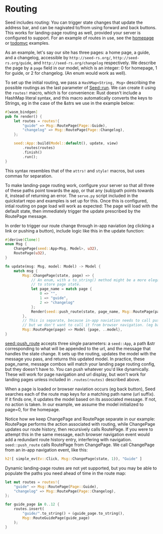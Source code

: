 # Routing
Seed includes routing: You can trigger state changes that update the address bar,
 and can be nagivated to/from using forward and back buttons. This works for landing-page
routing as well, provided your server is configured to support. For an example of routes in use,
see the [homepage](https://github.com/David-OConnor/seed/tree/master/examples/homepage) or
[todomvc](https://github.com/David-OConnor/seed/tree/master/examples/todomvc) examples.
  
As an example, let's say our site has three pages:
a home page, a guide, and a changelog, accessible by `http://seed-rs.org/`, `http://seed-rs.org/guide`,
and `http://seed-rs.org/changelog` respectively. We describe the page by a `page`
field in our model, which is an integer: 0 for homepage, 1 for guide, or 2 for changelog.
(An enum would work as well). 

To set up the initial routing, we pass a `HashMap<String, Msg>` describing the possible routings
as the last parameter of [Seed::run](https://docs.rs/seed/0.1.10/seed/fn.run.html). We can
create it using the `routes!` macro, which is for convenience: Rust doesn't include a
HashMap literal syntax, and this macro automatically converts the keys to Strings, eg
in the case of the &strs we use in the example below:
```rust
#[wasm_bindgen]
pub fn render() {
    let routes = routes!{
        "guide" => Msg::RoutePage(Page::Guide),
        "changelog" => Msg::RoutePage(Page::Changelog),
    };

    seed::App::build(Model::default(), update, view)
        .routes(routes)
        .finish()
        .run();
}
```
This syntax resembles that of the `attrs!` and `style!` macros, but uses commas
for separation.

To make landing-page routing work, configure your server so that all three of these paths point towards the app,
or that any (sub)path points towards it, instead of returning an error. The `serve.py` script
included in the quickstart repo and examples is set up for this. Once this is configured, intial 
routing on page load will work as expected: The page will load with the default state, then immediately 
trigger the update prescribed by the RoutePage message.

In order to trigger our route change through in-app naviation (eg clicking a link or pushing a button), include
logic like this in the update function:
```rust
#[derive(Clone)]
enum Msg {
    ChangePage(seed::App<Msg, Model>, u32),
    RoutePage(u32),
}

fn update(msg: Msg, model: Model) -> Model {
    match msg {
        Msg::ChangePage(state, page) => {
            // An enum, with a to_string() method might be a more elegant way
            // to store page state.
            let page_name = match page {
                0 => "",
                1 => "guide",
                2 => "changelog"
            };
            Render(seed::push_route(state, page_name, Msg::RoutePage(page)))
        },
        // This is separate, because in-app naviation needs to call push_route,
        // but we don't want to call it from browser navigation. (eg back button)
        Msg::RoutePage(page) => Model {page, ..model},
}
```
[seed::push_route](https://docs.rs/seed/0.1.8/seed/fn.push_route.html) accepts three single parameters:
a `seed::App`, a path &str corresponding to what will be appended to the url, and the message that handles
the state change. It sets up the routing, updates the model with the message you pass, and returns this
 updated model. In practice, these page_name, message combos will match your landing page routing config,
but they doesn't have to. You can push whatever you'd like dynamically. These will work for page navigation
and url display, but won't work for landing pages unless included in `.routes(routes)` described above.

When a page is loaded or browser naviation occurs (eg back button), Seed searches each of the route map keys for 
a matching path name (url suffix). If it finds one,
it updates the model based on its associated message. If not, no action is taken. 
In our example, we assume the model initialized to page=0, for the homepage.

Notice how we keep ChangePage and RoutePage separate in our example: RoutePage performs
the action associated with routing, while ChangePage updates our route history, then
recursively calls RoutePage. If you were to attempt this in the same message, each
browser navigation event would add a redundant route history entry, interfering with navigation. `seed::push_route`
calls RoutePage from ChangePage. We call ChangePage from an in-app navigation event, like this:

```rust
h2![ simple_ev(Ev::Click, Msg::ChangePage(state, 1)), "Guide" ]
```

Dynamic landing-page routes are not yet supported, but you may be able to populate the paths you
need ahead of time in the route map:
```rust
let mut routes = routes!{
    "guide" => Msg::RoutePage(Page::Guide),
    "changelog" => Msg::RoutePage(Page::Changelog),
};

for guide_page in 0..12 {
    routes.insert(
        "guide/".to_string() + &guide_page.to_string(),
        Msg::RouteGuidePage(guide_page)
    );
}
```
